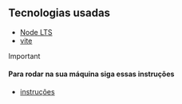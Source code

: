 

## Tecnologias usadas
 - [Node LTS](https://nodejs.org/)
 - [vite](https://vitejs.dev/guide/)

> [!IMPORTANT]
> #### Para rodar na sua máquina siga essas instruções
> - [instruções](./CONTRIBUINDO.md)

